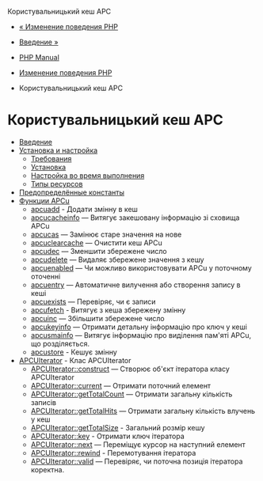 Користувальницький кеш APC

-   [« Изменение поведения PHP](refs.basic.php.html)
    
-   [Введение »](intro.apcu.html)
    
-   [PHP Manual](index.html)
    
-   [Изменение поведения PHP](refs.basic.php.html)
    
-   Користувальницький кеш APC
    

# Користувальницький кеш APC

-   [Введение](intro.apcu.html)
-   [Установка и настройка](apcu.setup.html)
    -   [Требования](apcu.requirements.html)
    -   [Установка](apcu.installation.html)
    -   [Настройка во время выполнения](apcu.configuration.html)
    -   [Типы ресурсов](apcu.resources.html)
-   [Предопределённые константы](apcu.constants.html)
-   [Функции APCu](ref.apcu.html)
    -   [apcuadd](function.apcu-add.html) - Додати змінну в кеш
    -   [apcucacheinfo](function.apcu-cache-info.html) — Витягує закешовану інформацію зі сховища APCu
    -   [apcucas](function.apcu-cas.html) — Замінює старе значення на нове
    -   [apcuclearcache](function.apcu-clear-cache.html) — Очистити кеш APCu
    -   [apcudec](function.apcu-dec.html) — Зменшити збережене число
    -   [apcudelete](function.apcu-delete.html) — Видаляє збережене значення з кешу
    -   [apcuenabled](function.apcu-enabled.html) — Чи можливо використовувати APCu у поточному оточенні
    -   [apcuentry](function.apcu-entry.html) — Автоматичне вилучення або створення запису в кеші
    -   [apcuexists](function.apcu-exists.html) — Перевіряє, чи є записи
    -   [apcufetch](function.apcu-fetch.html) - Витягує з кеша збережену змінну
    -   [apcuinc](function.apcu-inc.html) — Збільшити збережене число
    -   [apcukeyinfo](function.apcu-key-info.html) — Отримати детальну інформацію про ключ у кеші
    -   [apcusmainfo](function.apcu-sma-info.html) — Витягує інформацію про виділення пам'яті APCu, що розділяється.
    -   [apcustore](function.apcu-store.html) - Кешує змінну
-   [APCUIterator](class.apcuiterator.html) - Клас APCUIterator
    -   [APCUIterator::construct](apcuiterator.construct.html) — Створює об'єкт ітератора класу APCUIterator
    -   [APCUIterator::current](apcuiterator.current.html) — Отримати поточний елемент
    -   [APCUIterator::getTotalCount](apcuiterator.gettotalcount.html) — Отримати загальну кількість записів
    -   [APCUIterator::getTotalHits](apcuiterator.gettotalhits.html) — Отримати загальну кількість влучень у кеш
    -   [APCUIterator::getTotalSize](apcuiterator.gettotalsize.html) - Загальний розмір кешу
    -   [APCUIterator::key](apcuiterator.key.html) - Отримати ключ ітератора
    -   [APCUIterator::next](apcuiterator.next.html) — Переміщує курсор на наступний елемент
    -   [APCUIterator::rewind](apcuiterator.rewind.html) - Перемотування ітератора
    -   [APCUIterator::valid](apcuiterator.valid.html) — Перевіряє, чи поточна позиція ітератора коректна.